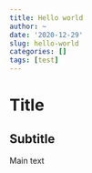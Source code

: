 ```yaml
---
title: Hello world
author: ~
date: '2020-12-29'
slug: hello-world
categories: []
tags: [test]
---
```

# Title

## Subtitle

Main text